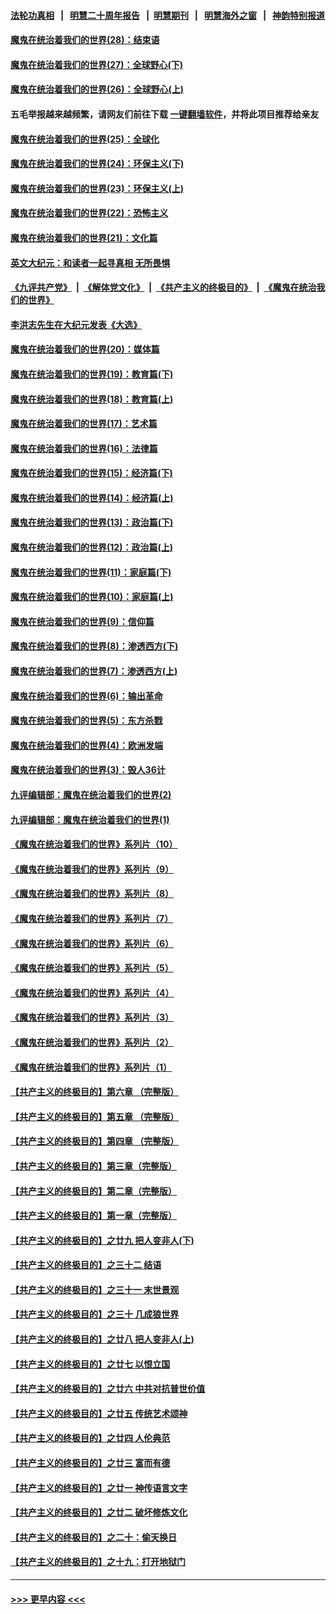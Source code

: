 #### [法轮功真相](https://github.com/gfw-breaker/truth/blob/master/README.md?t=0) &nbsp;&nbsp;|&nbsp;&nbsp; [明慧二十周年报告](https://github.com/gfw-breaker/mh-reports/blob/master/README.md?t=0) &nbsp;&nbsp;|&nbsp;&nbsp;[明慧期刊](https://github.com/gfw-breaker/mh-qikan) &nbsp;&nbsp;|&nbsp;&nbsp; [明慧海外之窗](https://github.com/gfw-breaker/mh-news/blob/master/README.md?t=0) &nbsp;&nbsp;|&nbsp;&nbsp; [神韵特别报道](https://github.com/gfw-breaker/mh-news/blob/master/shenyun.md?t=0)
#### [魔鬼在统治着我们的世界(28)：结束语](../pages/nsc422/n10936246.md?t=06250701) 
#### [魔鬼在统治着我们的世界(27)：全球野心(下)](../pages/nsc422/n10928319.md?t=06250701) 
#### [魔鬼在统治着我们的世界(26)：全球野心(上)](../pages/nsc422/n10900318.md?t=06250701) 
#### 五毛举报越来越频繁，请网友们前往下载 [一键翻墙软件](https://github.com/gfw-breaker/ssr-accounts)，并将此项目推荐给亲友
#### [魔鬼在统治着我们的世界(25)：全球化](../pages/nsc422/n10788205.md?t=06250701) 
#### [魔鬼在统治着我们的世界(24)：环保主义(下)](../pages/nsc422/n10695307.md?t=06250701) 
#### [魔鬼在统治着我们的世界(23)：环保主义(上)](../pages/nsc422/n10688613.md?t=06250701) 
#### [魔鬼在统治着我们的世界(22)：恐怖主义](../pages/nsc422/n10614727.md?t=06250701) 
#### [魔鬼在统治着我们的世界(21)：文化篇](../pages/nsc422/n10597706.md?t=06250701) 
#### [英文大纪元：和读者一起寻真相 无所畏惧](../pages/nsc422/n12542027.md?t=06250701) 
#### [《九评共产党》](https://github.com/begood0513/9ping.md/blob/master/README.md) &nbsp;|&nbsp; [《解体党文化》](../../../../jtdwh.md/blob/master/README.md)  &nbsp;|&nbsp; [《共产主义的终极目的》](../../../../gczydzjmd.md/blob/master/README.md) &nbsp;|&nbsp; [《魔鬼在统治我们的世界》](../../../../mgztzwmdsj.md/blob/master/README.md) 
#### [李洪志先生在大纪元发表《大选》](../pages/nsc422/n12534746.md?t=06250701) 
#### [魔鬼在统治着我们的世界(20)：媒体篇](../pages/nsc422/n10586579.md?t=06250701) 
#### [魔鬼在统治着我们的世界(19)：教育篇(下)](../pages/nsc422/n10564808.md?t=06250701) 
#### [魔鬼在统治着我们的世界(18)：教育篇(上)](../pages/nsc422/n10526970.md?t=06250701) 
#### [魔鬼在统治着我们的世界(17)：艺术篇](../pages/nsc422/n10499093.md?t=06250701) 
#### [魔鬼在统治着我们的世界(16)：法律篇](../pages/nsc422/n10485969.md?t=06250701) 
#### [魔鬼在统治着我们的世界(15)：经济篇(下)](../pages/nsc422/n10469975.md?t=06250701) 
#### [魔鬼在统治着我们的世界(14)：经济篇(上)](../pages/nsc422/n10457370.md?t=06250701) 
#### [魔鬼在统治着我们的世界(13)：政治篇(下)](../pages/nsc422/n10448270.md?t=06250701) 
#### [魔鬼在统治着我们的世界(12)：政治篇(上)](../pages/nsc422/n10444576.md?t=06250701) 
#### [魔鬼在统治着我们的世界(11)：家庭篇(下)](../pages/nsc422/n10440961.md?t=06250701) 
#### [魔鬼在统治着我们的世界(10)：家庭篇(上)](../pages/nsc422/n10435448.md?t=06250701) 
#### [魔鬼在统治着我们的世界(9)：信仰篇](../pages/nsc422/n10432159.md?t=06250701) 
#### [魔鬼在统治着我们的世界(8)：渗透西方(下)](../pages/nsc422/n10429603.md?t=06250701) 
#### [魔鬼在统治着我们的世界(7)：渗透西方(上)](../pages/nsc422/n10426013.md?t=06250701) 
#### [魔鬼在统治着我们的世界(6)：输出革命](../pages/nsc422/n10421536.md?t=06250701) 
#### [魔鬼在统治着我们的世界(5)：东方杀戮](../pages/nsc422/n10417707.md?t=06250701) 
#### [魔鬼在统治着我们的世界(4)：欧洲发端](../pages/nsc422/n10414890.md?t=06250701) 
#### [魔鬼在统治着我们的世界(3)：毁人36计](../pages/nsc422/n10411583.md?t=06250701) 
#### [九评编辑部：魔鬼在统治着我们的世界(2)](../pages/nsc422/n10410036.md?t=06250701) 
#### [九评编辑部：魔鬼在统治着我们的世界(1)](../pages/nsc422/n10406825.md?t=06250701) 
#### [《魔鬼在统治着我们的世界》系列片（10）](../pages/nsc422/n12292670.md?t=06250701) 
#### [《魔鬼在统治着我们的世界》系列片（9）](../pages/nsc422/n12290859.md?t=06250701) 
#### [《魔鬼在统治着我们的世界》系列片（8）](../pages/nsc422/n12287445.md?t=06250701) 
#### [《魔鬼在统治着我们的世界》系列片（7）](../pages/nsc422/n12283425.md?t=06250701) 
#### [《魔鬼在统治着我们的世界》系列片（6）](../pages/nsc422/n12282314.md?t=06250701) 
#### [《魔鬼在统治着我们的世界》系列片（5）](../pages/nsc422/n12281419.md?t=06250701) 
#### [《魔鬼在统治着我们的世界》系列片（4）](../pages/nsc422/n12274024.md?t=06250701) 
#### [《魔鬼在统治着我们的世界》系列片（3）](../pages/nsc422/n12271322.md?t=06250701) 
#### [《魔鬼在统治着我们的世界》系列片（2）](../pages/nsc422/n12269049.md?t=06250701) 
#### [《魔鬼在统治着我们的世界》系列片（1）](../pages/nsc422/n12267575.md?t=06250701) 
#### [【共产主义的终极目的】第六章 （完整版）](../pages/nsc422/n11428913.md?t=06250701) 
#### [【共产主义的终极目的】第五章 （完整版）](../pages/nsc422/n11428912.md?t=06250701) 
#### [【共产主义的终极目的】第四章 （完整版）](../pages/nsc422/n11428907.md?t=06250701) 
#### [【共产主义的终极目的】第三章（完整版）](../pages/nsc422/n11428848.md?t=06250701) 
#### [【共产主义的终极目的】第二章（完整版）](../pages/nsc422/n11428831.md?t=06250701) 
#### [【共产主义的终极目的】第一章（完整版）](../pages/nsc422/n11417651.md?t=06250701) 
#### [【共产主义的终极目的】之廿九 把人变非人(下)](../pages/nsc422/n11344140.md?t=06250701) 
#### [【共产主义的终极目的】之三十二 结语](../pages/nsc422/n11360535.md?t=06250701) 
#### [【共产主义的终极目的】之三十一 末世景观](../pages/nsc422/n11351129.md?t=06250701) 
#### [【共产主义的终极目的】之三十 几成狼世界](../pages/nsc422/n11348280.md?t=06250701) 
#### [【共产主义的终极目的】之廿八 把人变非人(上)](../pages/nsc422/n11340492.md?t=06250701) 
#### [【共产主义的终极目的】之廿七 以恨立国](../pages/nsc422/n11336944.md?t=06250701) 
#### [【共产主义的终极目的】之廿六 中共对抗普世价值](../pages/nsc422/n11324785.md?t=06250701) 
#### [【共产主义的终极目的】之廿五 传统艺术颂神](../pages/nsc422/n11296396.md?t=06250701) 
#### [【共产主义的终极目的】之廿四 人伦典范](../pages/nsc422/n11296397.md?t=06250701) 
#### [【共产主义的终极目的】之廿三 富而有德](../pages/nsc422/n11283598.md?t=06250701) 
#### [【共产主义的终极目的】之廿一 神传语言文字](../pages/nsc422/n11263265.md?t=06250701) 
#### [【共产主义的终极目的】之廿二 破坏修炼文化](../pages/nsc422/n11245728.md?t=06250701) 
#### [【共产主义的终极目的】之二十：偷天换日](../pages/nsc422/n11238846.md?t=06250701) 
#### [【共产主义的终极目的】之十九：打开地狱门](../pages/nsc422/n11206376.md?t=06250701) 

----
#### [ >>> 更早内容 <<< ](../indexes/nsc422-earlier.md)
